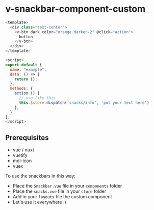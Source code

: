 # v-snackbar-component-custom

```js
<template>
  <div class="text-center">
    <v-btn dark color="orange darken-2" @click="action">
      button
    </v-btn>
  </div>
</template>

<script>
export default {
  name: "example",
  data: () => {
    return {};
  },
  methods: {
    action () {
      // use like this
      this.$store.dispatch('snacks/info', 'put your text here')
    },
  }
};
</script>
```
## Prerequisites
* vue / nuxt
* vuetify
* mdi-icon
* vuex



To use the snackbars in this way:

- Place the `Snackbar.vue` file in your `components` folder
- Place the `snacks.vue` file in your `store` folder
- Add in your `layouts` file the custom component
- Let's use it everywhere :)

